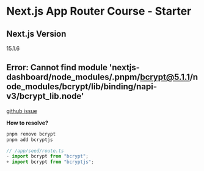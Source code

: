 # Next.js App Router Course - Starter

## Next.js Version

15.1.6

## Error: Cannot find module 'nextjs-dashboard/node_modules/.pnpm/bcrypt@5.1.1/node_modules/bcrypt/lib/binding/napi-v3/bcrypt_lib.node'

[github issue](https://github.com/vercel/next.js/discussions/76822)

**How to resolve?**

```bash
pnpm remove bcrypt
pnpm add bcryptjs
```

```ts
// /app/seed/route.ts
- import bcrypt from "bcrypt";
+ import bcrypt from "bcryptjs";
```
